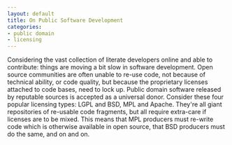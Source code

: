 ```yaml
---
layout: default
title: On Public Software Development
categories:
- public domain
- licensing
---
```


Considering the vast collection of literate developers online and able to contribute: things are moving a bit slow in software development.
Open source communities are often unable to re-use code, not because of technical ability, or code quality, but because the proprietary licenses attached to code bases, need to lock up. Public domain software released by reputable sources is accepted as a universal donor.
Consider these four popular licensing types: LGPL and BSD, MPL and Apache. They're all giant repositories of re-usable code fragments, but all require extra-care if licenses are to be mixed. This means that MPL producers must re-write code which is otherwise available in open source, that BSD producers must do the same, and on and on.
